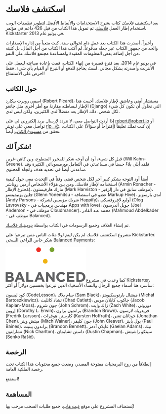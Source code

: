 # اسكتشف فلاسك
يعد *اسكتشف فلاسك* كتاب يشرح الاستخدامات والأنماط الأفضل لتطوير تطبيقات الويب باستخدام إطار العمل [فلاسك](http://flask.pocoo.org/). تم تمويل هذا الكتاب من قبل 426 داعم في مؤتمر  Kickstarter في يوليو عام 2013.

وأخيراً، أصدرت هذا الكتاب بعد عملٍ دام لحوالي سنة. كنت متعباً من إدارة الإصدارات والحد من جمهور الكتاب عبر جعله مدفوعاً. لم أكتب هذا الكتاب من أجل المال، بل كتبته من أجل إضافة بعض المعلومات المفيدة ولمساعدة مجتمع فلاسك على النمو.

في يونيو عام 2014، بعد فترةٍ قصيرة من إنهاء الكتاب، قمت بإعادة صياغته ليعمل على الأنترنت وأصدرته بشكل مجاني. لستَ بحاجةٍ للدفع أو التبرع أو القيام بأي شيء. فقط احرص على الاستمتاع!

## حول الكاتب
اسمي روبرت بيكارد (Robert Picard)، مستشار أمني وعاشق لإطار فلاسك. أحببت هذا الإطار لبساطته مقارنةً مع أطر أخرى مثل جانغو (Django) التي تحاول أن تكون كل شيء لكل شخص. ذلك الإطار يعد مفضلاً لدى الكثيرين، ولكن ليس لدي.

إذا أردت التواصل معي، لا تتردد لإرسال بريد إلكتروني لي على [robert@robert.io](mailto:robert@robert.io) أو تواصل معي على تويتر [rlp__@](https://twitter.com/__rlp). إن كنت تملك تعليقاً (إقتراحاً أو سؤالاً) على الكتاب، تحقق من [مستودع الكتاب](https://github.com/rpicard/explore-flask) أيضاً.

## شكراً لك!
قبل كل شيء، أود أن أوجه شكر للمحرر المتطوع، وين كاهن-غرين (Will Kahn-Greene). فلقد أبلى بلاءً حسناً في مساعدتي في التعامل مع مسوداتي الكثيرة وقد ساعدني أيضاً في تحديد هدف واتجاه المحتوى.

أيضاً أود التوجه بشكر كبير آخر لكل شخص قضى وقتاً في التحدث معي حول كيفية استخدامه لإطار فلاسك. ومن بين هؤلاء الأشخاص أرمين روناشر (Armin Ronacher - مُخترع الإطار)، مارك هارفيستون (Mark Harviston - موظف سابق في دار إلزفير)، جلين يونيميتسو (Glenn Yonemitsu - عضو في استضافة Markup Hive)، أندي بارسونز (Andy Parsons - شريك مؤسس لشركة Happify)، أوليغ لافروفسكي (Oleg Lavrovsky - مهندس برمجيات في Apps with love)، جويل أندرسون (Joel Anderson - موظف في Cloudmancer)، محمد عبد القادر (Mahmoud Abdelkader - موظف في Balanced).

تم إنشاء الغلاف وجميع الرسومات في الكتاب بواسطة [دومينيك فلاسك](http://www.dangerdom.com/).

مشروع اسكتشف فلاسك لم يكن ليتم لولا مئات الناس ممن تبرعوا على Kickstarter. شكر خاص للراعي السخي [Balanced Payments](https://balancedpayments.com/):

<img src='images/balanced-logo.png' align='left' /><br/><br/><br/><br/><br/>

كما وعدت في مشروع Kickstarter، سأسرد هنا أسماء جميع الرجال والنساء الأسخياء الذين تبرعوا بخمسين دولاراً أو أكثر:

كود ليسون (CodeLesson)، سام بلاك (Sam Black)، ميشال بارتوسكيويتز (Michał Bartoszkiewicz)، تشاد كاتليت (Chad Catlett)، جاكوب كابلان موس (Jacob Kaplan-Moss)، جون شروم (John Schrom)، زاك وايت (Zach White)، دوروثي إروين (Dorothy L. Erwin)، براندون براون (Brandon Brown)، فريدريك لارسون (Fredrik Larsson)، كارستن هوفراث (Karsten Hoffrath)، جوناثان تشن (Jonathan Chen)، ميتش وينر (Mitch Wainer)، جون كليفر (John Cleaver)، بول باينز (Paul Baines)، براندون بينيت (Brandon Bennett)، غايلان آدمز (Gaelan Adams)، نيك تشارلتون (Nick Charlton)، داستن تشابمان (Dustin Chapman)، سينكو راشيتش (Senko Rašić).

## الرخصة

إنطلاقاً من روح البرمجيات مفتوحة المصدر، وضعت جميع محتويات هذا الكتاب تحت رخصة الملكية العامة.

استمتع!

## المساهمة

يُستضاف المشروع على موقع [غيت هاب](https://github.com/rpicard/explore-flask)، جميع طلبات السحب مرحب بها!
